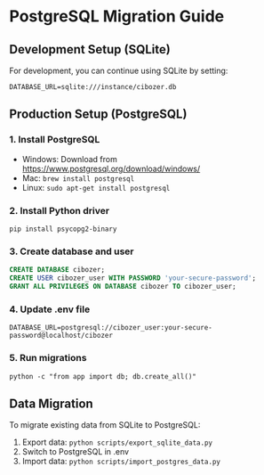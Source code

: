 # PostgreSQL Migration Guide

## Development Setup (SQLite)
For development, you can continue using SQLite by setting:
```
DATABASE_URL=sqlite:///instance/cibozer.db
```

## Production Setup (PostgreSQL)

### 1. Install PostgreSQL
- Windows: Download from https://www.postgresql.org/download/windows/
- Mac: `brew install postgresql`
- Linux: `sudo apt-get install postgresql`

### 2. Install Python driver
```
pip install psycopg2-binary
```

### 3. Create database and user
```sql
CREATE DATABASE cibozer;
CREATE USER cibozer_user WITH PASSWORD 'your-secure-password';
GRANT ALL PRIVILEGES ON DATABASE cibozer TO cibozer_user;
```

### 4. Update .env file
```
DATABASE_URL=postgresql://cibozer_user:your-secure-password@localhost/cibozer
```

### 5. Run migrations
```
python -c "from app import db; db.create_all()"
```

## Data Migration
To migrate existing data from SQLite to PostgreSQL:
1. Export data: `python scripts/export_sqlite_data.py`
2. Switch to PostgreSQL in .env
3. Import data: `python scripts/import_postgres_data.py`
